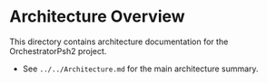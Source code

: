 # Architecture Overview

This directory contains architecture documentation for the OrchestratorPsh2 project.

- See `../../Architecture.md` for the main architecture summary.
